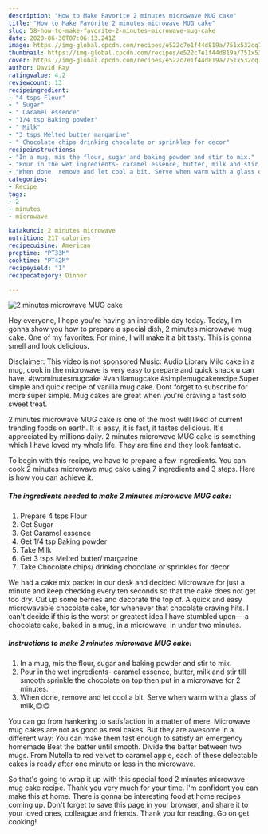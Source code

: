 ```yaml
---
description: "How to Make Favorite 2 minutes microwave MUG cake"
title: "How to Make Favorite 2 minutes microwave MUG cake"
slug: 58-how-to-make-favorite-2-minutes-microwave-mug-cake
date: 2020-06-30T07:06:13.241Z
image: https://img-global.cpcdn.com/recipes/e522c7e1f44d819a/751x532cq70/2-minutes-microwave-mug-cake-recipe-main-photo.jpg
thumbnail: https://img-global.cpcdn.com/recipes/e522c7e1f44d819a/751x532cq70/2-minutes-microwave-mug-cake-recipe-main-photo.jpg
cover: https://img-global.cpcdn.com/recipes/e522c7e1f44d819a/751x532cq70/2-minutes-microwave-mug-cake-recipe-main-photo.jpg
author: David Ray
ratingvalue: 4.2
reviewcount: 13
recipeingredient:
- "4 tsps Flour"
- " Sugar"
- " Caramel essence"
- "1/4 tsp Baking powder"
- " Milk"
- "3 tsps Melted butter margarine"
- " Chocolate chips drinking chocolate or sprinkles for decor"
recipeinstructions:
- "In a mug, mis the flour, sugar and baking powder and stir to mix."
- "Pour in the wet ingredients- caramel essence, butter, milk and stir till smooth sprinkle the chocolate on top then put in a microwave for 2 minutes."
- "When done, remove and let cool a bit. Serve when warm with a glass of milk,😋😋"
categories:
- Recipe
tags:
- 2
- minutes
- microwave

katakunci: 2 minutes microwave 
nutrition: 217 calories
recipecuisine: American
preptime: "PT33M"
cooktime: "PT42M"
recipeyield: "1"
recipecategory: Dinner

---
```



![2 minutes microwave MUG cake](https://img-global.cpcdn.com/recipes/e522c7e1f44d819a/751x532cq70/2-minutes-microwave-mug-cake-recipe-main-photo.jpg)

Hey everyone, I hope you're having an incredible day today. Today, I'm gonna show you how to prepare a special dish, 2 minutes microwave mug cake. One of my favorites. For mine, I will make it a bit tasty. This is gonna smell and look delicious.

Disclaimer: This video is not sponsored Music: Audio Library Milo cake in a mug, cook in the microwave is very easy to prepare and quick snack u can have. #twominutesmugcake #vanillamugcake #simplemugcakerecipe Super simple and quick recipe of vanilla mug cake. Dont forget to subscribe for more super simple. Mug cakes are great when you&#39;re craving a fast solo sweet treat.

2 minutes microwave MUG cake is one of the most well liked of current trending foods on earth. It is easy, it is fast, it tastes delicious. It's appreciated by millions daily. 2 minutes microwave MUG cake is something which I have loved my whole life. They are fine and they look fantastic.


To begin with this recipe, we have to prepare a few ingredients. You can cook 2 minutes microwave mug cake using 7 ingredients and 3 steps. Here is how you can achieve it.

<!--inarticleads1-->

##### The ingredients needed to make 2 minutes microwave MUG cake:

1. Prepare 4 tsps Flour
1. Get  Sugar
1. Get  Caramel essence
1. Get 1/4 tsp Baking powder
1. Take  Milk
1. Get 3 tsps Melted butter/ margarine
1. Take  Chocolate chips/ drinking chocolate or sprinkles for decor


We had a cake mix packet in our desk and decided Microwave for just a minute and keep checking every ten seconds so that the cake does not get too dry. Cut up some berries and decorate the top of. A quick and easy microwavable chocolate cake, for whenever that chocolate craving hits. I can&#39;t decide if this is the worst or greatest idea I have stumbled upon— a chocolate cake, baked in a mug, in a microwave, in under two minutes. 

<!--inarticleads2-->

##### Instructions to make 2 minutes microwave MUG cake:

1. In a mug, mis the flour, sugar and baking powder and stir to mix.
1. Pour in the wet ingredients- caramel essence, butter, milk and stir till smooth sprinkle the chocolate on top then put in a microwave for 2 minutes.
1. When done, remove and let cool a bit. Serve when warm with a glass of milk,😋😋


You can go from hankering to satisfaction in a matter of mere. Microwave mug cakes are not as good as real cakes. But they are awesome in a different way: You can make them fast enough to satisfy an emergency homemade Beat the batter until smooth. Divide the batter between two mugs. From Nutella to red velvet to caramel apple, each of these delectable cakes is ready after one minute or less in the microwave. 

So that's going to wrap it up with this special food 2 minutes microwave mug cake recipe. Thank you very much for your time. I'm confident you can make this at home. There is gonna be interesting food at home recipes coming up. Don't forget to save this page in your browser, and share it to your loved ones, colleague and friends. Thank you for reading. Go on get cooking!

